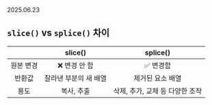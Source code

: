 2025.06.23

## `slice()` vs `splice()` 차이
||slice()|splice()
|:-:|:-:|:-:|
원본 변경|❌ 변경 안 함|✅ 변경함
반환값|잘라낸 부분의 새 배열|제거된 요소 배열
용도|복사, 추출|삭제, 추가, 교체 등 다양한 조작